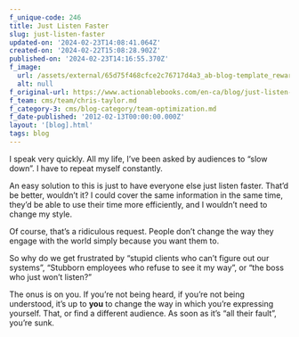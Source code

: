 ```yaml
---
f_unique-code: 246
title: Just Listen Faster
slug: just-listen-faster
updated-on: '2024-02-23T14:08:41.064Z'
created-on: '2024-02-22T15:08:28.902Z'
published-on: '2024-02-23T14:16:55.370Z'
f_image:
  url: /assets/external/65d75f468cfce2c76717d4a3_ab-blog-template_reward.jpeg
  alt: null
f_original-url: https://www.actionablebooks.com/en-ca/blog/just-listen-faster/
f_team: cms/team/chris-taylor.md
f_category-3: cms/blog-category/team-optimization.md
f_date-published: '2012-02-13T00:00:00.000Z'
layout: '[blog].html'
tags: blog
---
```


I speak very quickly. All my life, I’ve been asked by audiences to “slow down”. I have to repeat myself constantly.

An easy solution to this is just to have everyone else just listen faster. That’d be better, wouldn’t it? I could cover the same information in the same time, they’d be able to use their time more efficiently, and I wouldn’t need to change my style.

Of course, that’s a ridiculous request. People don’t change the way they engage with the world simply because you want them to.

So why do we get frustrated by “stupid clients who can’t figure out our systems”, “Stubborn employees who refuse to see it my way”, or “the boss who just won’t listen?”

The onus is on you. If you’re not being heard, if you’re not being understood, it’s up to **you** to change the way in which you’re expressing yourself. That, or find a different audience. As soon as it’s “all their fault”, you’re sunk.

